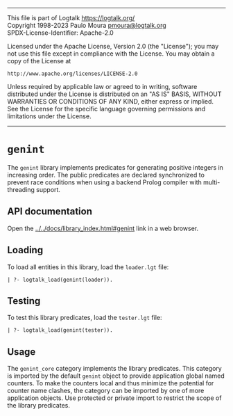 ________________________________________________________________________

This file is part of Logtalk <https://logtalk.org/>  
Copyright 1998-2023 Paulo Moura <pmoura@logtalk.org>  
SPDX-License-Identifier: Apache-2.0

Licensed under the Apache License, Version 2.0 (the "License");
you may not use this file except in compliance with the License.
You may obtain a copy of the License at

    http://www.apache.org/licenses/LICENSE-2.0

Unless required by applicable law or agreed to in writing, software
distributed under the License is distributed on an "AS IS" BASIS,
WITHOUT WARRANTIES OR CONDITIONS OF ANY KIND, either express or implied.
See the License for the specific language governing permissions and
limitations under the License.
________________________________________________________________________


`genint`
========

The `genint` library implements predicates for generating positive integers
in increasing order. The public predicates are declared synchronized to
prevent race conditions when using a backend Prolog compiler with
multi-threading support.


API documentation
-----------------

Open the [../../docs/library_index.html#genint](../../docs/library_index.html#genint)
link in a web browser.


Loading
-------

To load all entities in this library, load the `loader.lgt` file:

	| ?- logtalk_load(genint(loader)).


Testing
-------

To test this library predicates, load the `tester.lgt` file:

	| ?- logtalk_load(genint(tester)).


Usage
-----

The `genint_core` category implements the library predicates. This category
is imported by the default `genint` object to provide application global
named counters. To make the counters local and thus minimize the potential
for counter name clashes, the category can be imported by one of more
application objects. Use protected or private import to restrict the scope
of the library predicates.
